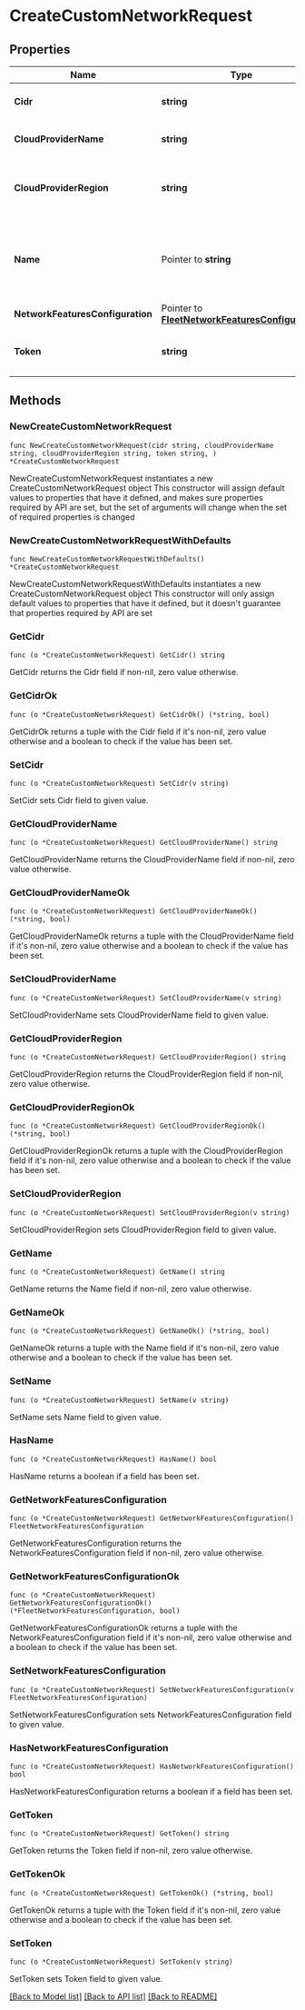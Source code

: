 # CreateCustomNetworkRequest

## Properties

Name | Type | Description | Notes
------------ | ------------- | ------------- | -------------
**Cidr** | **string** | CIDR block for the network | [default to "10.0.0.0/16"]
**CloudProviderName** | **string** | Name of the Infra Provider | 
**CloudProviderRegion** | **string** | The region of the cloud provider that the instance is running in. | 
**Name** | Pointer to **string** | User friendly network name to help distinguish networks with same CIDRs | [optional] 
**NetworkFeaturesConfiguration** | Pointer to [**FleetNetworkFeaturesConfiguration**](FleetNetworkFeaturesConfiguration.md) |  | [optional] 
**Token** | **string** | JWT token used to perform authorization | 

## Methods

### NewCreateCustomNetworkRequest

`func NewCreateCustomNetworkRequest(cidr string, cloudProviderName string, cloudProviderRegion string, token string, ) *CreateCustomNetworkRequest`

NewCreateCustomNetworkRequest instantiates a new CreateCustomNetworkRequest object
This constructor will assign default values to properties that have it defined,
and makes sure properties required by API are set, but the set of arguments
will change when the set of required properties is changed

### NewCreateCustomNetworkRequestWithDefaults

`func NewCreateCustomNetworkRequestWithDefaults() *CreateCustomNetworkRequest`

NewCreateCustomNetworkRequestWithDefaults instantiates a new CreateCustomNetworkRequest object
This constructor will only assign default values to properties that have it defined,
but it doesn't guarantee that properties required by API are set

### GetCidr

`func (o *CreateCustomNetworkRequest) GetCidr() string`

GetCidr returns the Cidr field if non-nil, zero value otherwise.

### GetCidrOk

`func (o *CreateCustomNetworkRequest) GetCidrOk() (*string, bool)`

GetCidrOk returns a tuple with the Cidr field if it's non-nil, zero value otherwise
and a boolean to check if the value has been set.

### SetCidr

`func (o *CreateCustomNetworkRequest) SetCidr(v string)`

SetCidr sets Cidr field to given value.


### GetCloudProviderName

`func (o *CreateCustomNetworkRequest) GetCloudProviderName() string`

GetCloudProviderName returns the CloudProviderName field if non-nil, zero value otherwise.

### GetCloudProviderNameOk

`func (o *CreateCustomNetworkRequest) GetCloudProviderNameOk() (*string, bool)`

GetCloudProviderNameOk returns a tuple with the CloudProviderName field if it's non-nil, zero value otherwise
and a boolean to check if the value has been set.

### SetCloudProviderName

`func (o *CreateCustomNetworkRequest) SetCloudProviderName(v string)`

SetCloudProviderName sets CloudProviderName field to given value.


### GetCloudProviderRegion

`func (o *CreateCustomNetworkRequest) GetCloudProviderRegion() string`

GetCloudProviderRegion returns the CloudProviderRegion field if non-nil, zero value otherwise.

### GetCloudProviderRegionOk

`func (o *CreateCustomNetworkRequest) GetCloudProviderRegionOk() (*string, bool)`

GetCloudProviderRegionOk returns a tuple with the CloudProviderRegion field if it's non-nil, zero value otherwise
and a boolean to check if the value has been set.

### SetCloudProviderRegion

`func (o *CreateCustomNetworkRequest) SetCloudProviderRegion(v string)`

SetCloudProviderRegion sets CloudProviderRegion field to given value.


### GetName

`func (o *CreateCustomNetworkRequest) GetName() string`

GetName returns the Name field if non-nil, zero value otherwise.

### GetNameOk

`func (o *CreateCustomNetworkRequest) GetNameOk() (*string, bool)`

GetNameOk returns a tuple with the Name field if it's non-nil, zero value otherwise
and a boolean to check if the value has been set.

### SetName

`func (o *CreateCustomNetworkRequest) SetName(v string)`

SetName sets Name field to given value.

### HasName

`func (o *CreateCustomNetworkRequest) HasName() bool`

HasName returns a boolean if a field has been set.

### GetNetworkFeaturesConfiguration

`func (o *CreateCustomNetworkRequest) GetNetworkFeaturesConfiguration() FleetNetworkFeaturesConfiguration`

GetNetworkFeaturesConfiguration returns the NetworkFeaturesConfiguration field if non-nil, zero value otherwise.

### GetNetworkFeaturesConfigurationOk

`func (o *CreateCustomNetworkRequest) GetNetworkFeaturesConfigurationOk() (*FleetNetworkFeaturesConfiguration, bool)`

GetNetworkFeaturesConfigurationOk returns a tuple with the NetworkFeaturesConfiguration field if it's non-nil, zero value otherwise
and a boolean to check if the value has been set.

### SetNetworkFeaturesConfiguration

`func (o *CreateCustomNetworkRequest) SetNetworkFeaturesConfiguration(v FleetNetworkFeaturesConfiguration)`

SetNetworkFeaturesConfiguration sets NetworkFeaturesConfiguration field to given value.

### HasNetworkFeaturesConfiguration

`func (o *CreateCustomNetworkRequest) HasNetworkFeaturesConfiguration() bool`

HasNetworkFeaturesConfiguration returns a boolean if a field has been set.

### GetToken

`func (o *CreateCustomNetworkRequest) GetToken() string`

GetToken returns the Token field if non-nil, zero value otherwise.

### GetTokenOk

`func (o *CreateCustomNetworkRequest) GetTokenOk() (*string, bool)`

GetTokenOk returns a tuple with the Token field if it's non-nil, zero value otherwise
and a boolean to check if the value has been set.

### SetToken

`func (o *CreateCustomNetworkRequest) SetToken(v string)`

SetToken sets Token field to given value.



[[Back to Model list]](../README.md#documentation-for-models) [[Back to API list]](../README.md#documentation-for-api-endpoints) [[Back to README]](../README.md)


